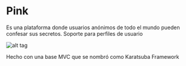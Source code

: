 # Pink

Es una plataforma donde usuarios anónimos de todo el mundo pueden confesar sus secretos. 
Soporte para perfiles de usuario

![alt tag](http://adolfopruebas.net76.net/pink/logo.png)

Hecho con una base MVC que se nombró como Karatsuba Framework


